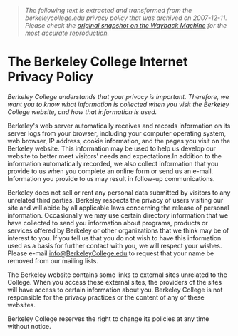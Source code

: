 > *The following text is extracted and transformed from the berkeleycollege.edu privacy policy that was archived on 2007-12-11. Please check the [original snapshot on the Wayback Machine](https://web.archive.org/web/20071211082704id_/http%3A//berkeleycollege.edu/Privacy_Policy/index.htm) for the most accurate reproduction.*

# The Berkeley College Internet Privacy Policy

_Berkeley College understands that your privacy is important. Therefore, we want you to know what information is collected when you visit the Berkeley College website, and how that information is used._

Berkeley's web server automatically receives and records information on its server logs from your browser, including your computer operating system, web browser, IP address, cookie information, and the pages you visit on the Berkeley website. This information may be used to help us develop our website to better meet visitors' needs and expectations.In addition to the information automatically recorded, we also collect information that you provide to us when you complete an online form or send us an e-mail. Information you provide to us may result in follow-up communications.

Berkeley does not sell or rent any personal data submitted by visitors to any unrelated third parties. Berkeley respects the privacy of users visiting our site and will abide by all applicable laws concerning the release of personal information. Occasionally we may use certain directory information that we have collected to send you information about programs, products or services offered by Berkeley or other organizations that we think may be of interest to you. If you tell us that you do not wish to have this information used as a basis for further contact with you, we will respect your wishes. Please e-mail [info@BerkeleyCollege.edu](mailto:info@BerkeleyCollege.edu) to request that your name be removed from our mailing lists.

The Berkeley website contains some links to external sites unrelated to the College. When you access these external sites, the providers of the sites will have access to certain information about you. Berkeley College is not responsible for the privacy practices or the content of any of these websites.

Berkeley College reserves the right to change its policies at any time without notice.  

